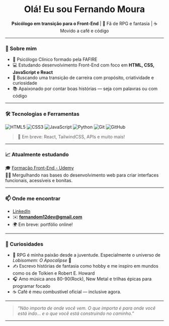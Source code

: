 <h1 align="center"> Olá! Eu sou Fernando Moura</h1>

<p align="center">
  <strong>Psicólogo em transição para o Front-End</strong> | 🎲 Fã de RPG e fantasia | ☕ Movido a café e código
</p>

---

### 🚀 Sobre mim

- 🧠 Psicólogo Clínico formado pela FAFIRE  
- 💻 Estudando desenvolvimento Front-End com foco em **HTML, CSS, JavaScript e React**
- 🎯 Buscando uma transição de carreira com propósito, criatividade e curiosidade
- 📚 Apaixonado por contar boas histórias — seja com palavras ou com código

---

### 🛠️ Tecnologias e Ferramentas

![HTML5](https://img.shields.io/badge/HTML5-E34F26?style=for-the-badge&logo=html5&logoColor=white)
![CSS3](https://img.shields.io/badge/CSS3-1572B6?style=for-the-badge&logo=css3&logoColor=white)
![JavaScript](https://img.shields.io/badge/JavaScript-F7DF1E?style=for-the-badge&logo=javascript&logoColor=black)
![Python](https://img.shields.io/badge/Python-3776AB?style=for-the-badge&logo=python&logoColor=white)
![Git](https://img.shields.io/badge/Git-F05032?style=for-the-badge&logo=git&logoColor=white)
![GitHub](https://img.shields.io/badge/GitHub-100000?style=for-the-badge&logo=github&logoColor=white)

> 🧪 Em breve: React, TailwindCSS, APIs e muito mais!

---

### 📈 Atualmente estudando

🎓 [Formação Front-End - Udemy](https://www.udemy.com/)  
👨‍🏫 Mergulhando nas bases do desenvolvimento web para criar interfaces funcionais, acessíveis e bonitas.

---

### 📫 Onde me encontrar

- [LinkedIn](https://www.linkedin.com/in/fernando-moura-23a2b9289/)  
- ✉️ **fernandom12dev@gmail.com**  
- 🌍 Em breve: portfólio online!

---

### 💬 Curiosidades

- 🎲 RPG é minha paixão desde a juventude. Especialmente o universo de *Lobisomem: O Apocalipse* 🐺
- ✍️ Escrevo histórias de fantasia como hobby e me inspiro em mundos como os de Tolkien e Robert E. Howard
- 🎧 Amo música anos 80-90(Rock), New Metal e trilhas épicas para programar focado
- ☕ Café é meu combustível oficial — inclusive agora.

---

> _“Não importa de onde você vem. O que importa é para onde você está indo... e o que você está construindo no caminho.”_

---
